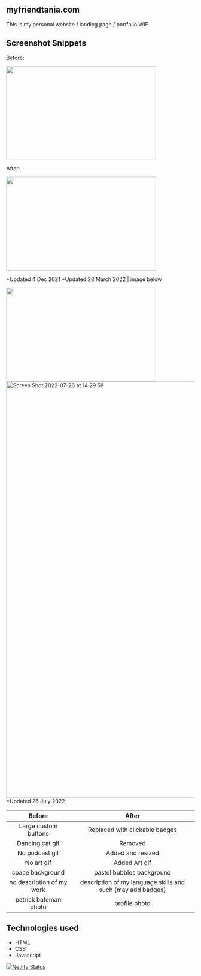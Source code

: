 ## myfriendtania.com
This is my personal website / landing page / portfolio WIP

## Screenshot Snippets
Before:

<img src="https://user-images.githubusercontent.com/20519161/144727347-0bfb1ae9-dfed-4f6d-841c-f6031c943a46.png" width="400px" height="250px">

After:

<img src="https://user-images.githubusercontent.com/20519161/145320664-11c1718d-7e0c-4201-842a-f743e56d175d.png" width="400px" height="250px">

*Updated 4 Dec 2021
*Updated 28 March 2022 | image below

<img src= "https://user-images.githubusercontent.com/20519161/160497209-f1f7c610-170f-4bb5-826b-e583cc75beef.png" width="400px" height="250px">

<img width="1110" alt="Screen Shot 2022-07-26 at 14 29 58" src="https://user-images.githubusercontent.com/20519161/181097390-4b97e350-c909-4e0a-8804-8bdf94a05a4d.png">
*Updated 26 July 2022

| Before | After |
| :-----------: | :-----------: |
| Large custom buttons | Replaced with clickable badges |
| Dancing cat gif | Removed |
| No podcast gif | Added and resized |
| No art gif | Added Art gif |
| space background | pastel bubbles background |
| no description of my work | description of my language skills and such (may add badges)
| patrick bateman photo | profile photo |

## Technologies used

- HTML
- CSS
- Javascript 

[![Netlify Status](https://api.netlify.com/api/v1/badges/7c4b4f65-8abc-4c09-bea9-67448c442360/deploy-status)](https://app.netlify.com/sites/myfriendtania-page/deploys)
